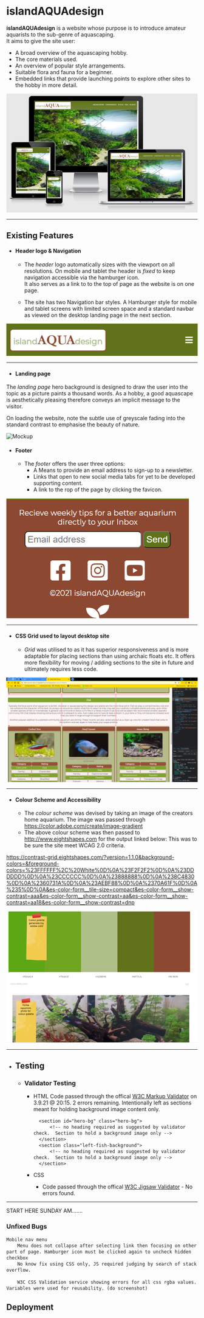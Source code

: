 # **islandAQUAdesign**
**islandAQUAdesign** is a website whose purpose is to introduce amateur aquarists to the sub-genre of aquascaping.  
It aims to give the site user: 
- A broad overview of the aquascaping hobby. 
- The core materials used.
- An overview of popular style arrangements.  
- Suitable flora and fauna for a beginner.
- Embedded links that provide launching points to explore other sites to the hobby in more detail.

![Mockup](/assets/images/website_mockup.PNG "Website preview at different resolutions") 

***

## **Existing Features**
- #### **Header logo & Navigation**
    - The *header* logo automatically sizes with the viewport on all resolutions.
    On mobile and tablet the header is *fixed* to keep navigation accessible via the hamburger icon.  
    It also serves as a link to to the top of page as the website is on one page.

    - The site has two Navigation bar styles.  A Hamburger style for mobile and tablet screens with limited screen space and a standard navbar as viewed on the desktop landing page in the next section.

![Mockup](/assets/images/mobile_tablet_nav.PNG "Preview of header/nav with logo at mobile/tablet resolutions")

***

- #### **Landing page**
The *landing page* hero background is designed to draw the user into the topic as a picture paints a thousand words.
As a hobby, a good aquascape is aesthetically pleasing therefore conveys an implicit message to the visitor.

On loading the website, note the subtle use of greyscale fading into the standard contrast to emphasise the beauty of nature.

![Mockup](/assets/images/landing_page.PNG "Website landing page and preview of header/nav at desktop resolution") 

- #### **Footer**
    - The *footer* offers the user three options:
        - A Means to provide an email address to sign-up to a newsletter.
        - Links that open to new social media tabs for yet to be developed supporting content.
        - A link to the rop of the page by clicking the favicon.

![Mockup](/assets/images/footer_img.PNG "Footer section") 

***

- #### **CSS Grid used to layout desktop site**
    - *Grid* was utilised to as it has superior responsiveness and is more adaptable for placing sections than using archaic floats etc.
      It offers more flexibility for moving / adding sections to the site in future and ultimately requires less code.

![Mockup](/assets/images/grid_view_chrome_dev_tools.PNG "Image of Grid view enabled using Google Chrome developer Tools section")

***

- #### **Colour Scheme and Accessibility**
    - The *colour scheme* was devised by taking an image of the creators home aquarium.
    The image was passed through <https://color.adobe.com/create/image-gradient>
    - The above colour scheme was then passed to <http://www.eightshapes.com> for the output linked below:
    This was to be sure the site meet WCAG 2.0 criteria.

 <https://contrast-grid.eightshapes.com/?version=1.1.0&background-colors=&foreground-colors=%23FFFFFF%2C%20White%0D%0A%23F2F2F2%0D%0A%23DDDDDD%0D%0A%23CCCCCC%0D%0A%23888888%0D%0A%238C4830%0D%0A%2360731A%0D%0A%23AEBF88%0D%0A%2370A61F%0D%0A%235%0D%0A&es-color-form__tile-size=compact&es-color-form__show-contrast=aaa&es-color-form__show-contrast=aa&es-color-form__show-contrast=aa18&es-color-form__show-contrast=dnp>

![Mockup](/assets/images/colour_scheme_genetated_from_home_aquarium.PNG "Website landing page")

***


- ## **Testing**
    - ### **Validator Testing**
        - HTML
        Code passed through the offical [W3C Markup Validator](https://validator.w3.org/) on 3.9.21 @ 20:15. 2 errors remaining.  Intentionally left as sections meant for holding background image content only.

                <section id="hero-bg" class="hero-bg">
                    <!-- no heading required as suggested by validator check.  Section to hold a background image only -->
                </section>
                <section class="left-fish-background">
                    <!-- no heading required as suggested by validator check.  Section to hold a background image only -->
                </section>

        - CSS
            - Code passed through the offical [W3C Jigsaw Validator](https://jigsaw.w3.org/css-validator/) - No errors found.

***
START HERE SUNDAY AM.......
### Unfixed Bugs
    Mobile nav menu
        Menu does not collapse after selecting link then focusing on other part of page. Hamburger icon must be clicked again to uncheck hidden checkbox
        No know fix using CSS only, JS required judging by search of stack overflow.

        W3C CSS Validation service showing errors for all css rgba values.  Variables were used for reusability. (do screenshot)

## Deployment